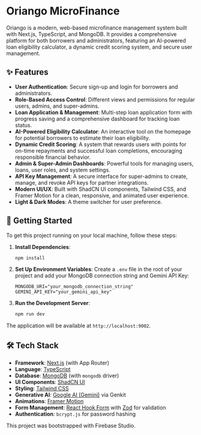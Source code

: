 
# Oriango MicroFinance

Oriango is a modern, web-based microfinance management system built with Next.js, TypeScript, and MongoDB. It provides a comprehensive platform for both borrowers and administrators, featuring an AI-powered loan eligibility calculator, a dynamic credit scoring system, and secure user management.

## ✨ Features

- **User Authentication**: Secure sign-up and login for borrowers and administrators.
- **Role-Based Access Control**: Different views and permissions for regular users, admins, and super-admins.
- **Loan Application & Management**: Multi-step loan application form with progress saving and a comprehensive dashboard for tracking loan status.
- **AI-Powered Eligibility Calculator**: An interactive tool on the homepage for potential borrowers to estimate their loan eligibility.
- **Dynamic Credit Scoring**: A system that rewards users with points for on-time repayments and successful loan completions, encouraging responsible financial behavior.
- **Admin & Super-Admin Dashboards**: Powerful tools for managing users, loans, user roles, and system settings.
- **API Key Management**: A secure interface for super-admins to create, manage, and revoke API keys for partner integrations.
- **Modern UI/UX**: Built with ShadCN UI components, Tailwind CSS, and Framer Motion for a clean, responsive, and animated user experience.
- **Light & Dark Modes**: A theme switcher for user preference.

## 🚀 Getting Started

To get this project running on your local machine, follow these steps:

1.  **Install Dependencies**:
    ```bash
    npm install
    ```

2.  **Set Up Environment Variables**:
    Create a `.env` file in the root of your project and add your MongoDB connection string and Gemini API Key:
    ```
    MONGODB_URI="your_mongodb_connection_string"
    GEMINI_API_KEY="your_gemini_api_key"
    ```

3.  **Run the Development Server**:
    ```bash
    npm run dev
    ```

The application will be available at `http://localhost:9002`.

## 🛠️ Tech Stack

- **Framework**: [Next.js](https://nextjs.org/) (with App Router)
- **Language**: [TypeScript](https://www.typescriptlang.org/)
- **Database**: [MongoDB](https://www.mongodb.com/) (with `mongodb` driver)
- **UI Components**: [ShadCN UI](https://ui.shadcn.com/)
- **Styling**: [Tailwind CSS](https://tailwindcss.com/)
- **Generative AI**: [Google AI (Gemini)](https://ai.google.dev/) via Genkit
- **Animations**: [Framer Motion](https://www.framer.com/motion/)
- **Form Management**: [React Hook Form](https://react-hook-form.com/) with [Zod](https://zod.dev/) for validation
- **Authentication**: `bcrypt.js` for password hashing

This project was bootstrapped with Firebase Studio.

    